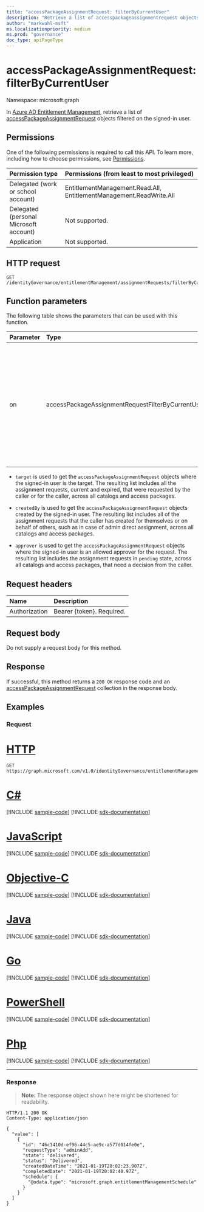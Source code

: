 ```yaml
---
title: "accessPackageAssignmentRequest: filterByCurrentUser"
description: "Retrieve a list of accesspackageassignmentrequest objects filtered on the signed-in user."
author: "markwahl-msft"
ms.localizationpriority: medium
ms.prod: "governance"
doc_type: apiPageType
---
```

# accessPackageAssignmentRequest: filterByCurrentUser
Namespace: microsoft.graph


In [Azure AD Entitlement Management](../resources/entitlementmanagement-overview.md), retrieve a list of [accessPackageAssignmentRequest](../resources/accesspackageassignmentrequest.md) objects filtered on the signed-in user.

## Permissions
One of the following permissions is required to call this API. To learn more, including how to choose permissions, see [Permissions](/graph/permissions-reference).

|Permission type|Permissions (from least to most privileged)|
|:---|:---|
|Delegated (work or school account)|EntitlementManagement.Read.All, EntitlementManagement.ReadWrite.All|
|Delegated (personal Microsoft account)|Not supported.|
|Application|Not supported.|

## HTTP request

<!-- {
  "blockType": "ignored"
}
-->
``` http
GET /identityGovernance/entitlementManagement/assignmentRequests/filterByCurrentUser(on='parameterValue')
```

## Function parameters
The following table shows the parameters that can be used with this function.

|Parameter|Type|Description|
|:---|:---|:---|
|on|accessPackageAssignmentRequestFilterByCurrentUserOptions|The list of user options that can be used to filter on the access package assignment requests list. The possible values are `target`, `createdBy`, `approver`.|

- `target` is used to get the `accessPackageAssignmentRequest` objects where the signed-in user is the target. The resulting list includes all the assignment requests, current and expired, that were requested by the caller or for the caller, across all catalogs and access packages.

- `createdBy` is used to get the `accessPackageAssignmentRequest` objects created by the signed-in user. The resulting list includes all of the assignment requests that the caller has created for themselves or on behalf of others, such as in case of admin direct assignment, across all catalogs and access packages.

- `approver` is used to get the `accessPackageAssignmentRequest` objects where the signed-in user is an allowed approver for the request. The resulting list includes the assignment requests in `pending` state, across all catalogs and access packages, that need a decision from the caller.

## Request headers
|Name|Description|
|:---|:---|
|Authorization|Bearer {token}. Required.|

## Request body
Do not supply a request body for this method.

## Response

If successful, this method returns a `200 OK` response code and an [accessPackageAssignmentRequest](../resources/accesspackageassignmentrequest.md) collection in the response body.

## Examples

### Request

# [HTTP](#tab/http)
<!-- {
  "blockType": "request",
  "name": "accesspackageassignmentrequest_filterbycurrentuser"
}
-->
``` http
GET https://graph.microsoft.com/v1.0/identityGovernance/entitlementManagement/assignmentRequests/filterByCurrentUser(on='target')
```
# [C#](#tab/csharp)
[!INCLUDE [sample-code](../includes/snippets/csharp/accesspackageassignmentrequest-filterbycurrentuser-csharp-snippets.md)]
[!INCLUDE [sdk-documentation](../includes/snippets/snippets-sdk-documentation-link.md)]

# [JavaScript](#tab/javascript)
[!INCLUDE [sample-code](../includes/snippets/javascript/accesspackageassignmentrequest-filterbycurrentuser-javascript-snippets.md)]
[!INCLUDE [sdk-documentation](../includes/snippets/snippets-sdk-documentation-link.md)]

# [Objective-C](#tab/objc)
[!INCLUDE [sample-code](../includes/snippets/objc/accesspackageassignmentrequest-filterbycurrentuser-objc-snippets.md)]
[!INCLUDE [sdk-documentation](../includes/snippets/snippets-sdk-documentation-link.md)]

# [Java](#tab/java)
[!INCLUDE [sample-code](../includes/snippets/java/accesspackageassignmentrequest-filterbycurrentuser-java-snippets.md)]
[!INCLUDE [sdk-documentation](../includes/snippets/snippets-sdk-documentation-link.md)]

# [Go](#tab/go)
[!INCLUDE [sample-code](../includes/snippets/go/accesspackageassignmentrequest-filterbycurrentuser-go-snippets.md)]
[!INCLUDE [sdk-documentation](../includes/snippets/snippets-sdk-documentation-link.md)]

# [PowerShell](#tab/powershell)
[!INCLUDE [sample-code](../includes/snippets/powershell/accesspackageassignmentrequest-filterbycurrentuser-powershell-snippets.md)]
[!INCLUDE [sdk-documentation](../includes/snippets/snippets-sdk-documentation-link.md)]

# [Php](#tab/php)
[!INCLUDE [sample-code](../includes/snippets/php/accesspackageassignmentrequest-filterbycurrentuser-php-snippets.md)]
[!INCLUDE [sdk-documentation](../includes/snippets/snippets-sdk-documentation-link.md)]

---



### Response
>**Note:** The response object shown here might be shortened for readability.
<!-- {
  "blockType": "response",
  "truncated": true,
  "@odata.type": "Collection(microsoft.graph.accessPackageAssignmentRequest)"
}
-->
``` http
HTTP/1.1 200 OK
Content-Type: application/json

{
  "value": [
    {
      "id": "46c1410d-ef96-44c5-ae9c-a577d014fe0e",
      "requestType": "adminAdd",
      "state": "delivered",
      "status": "Delivered",
      "createdDateTime": "2021-01-19T20:02:23.907Z",
      "completedDate": "2021-01-19T20:02:40.97Z",
      "schedule": {
        "@odata.type": "microsoft.graph.entitlementManagementSchedule"
      }
    }
  ]
}
```


